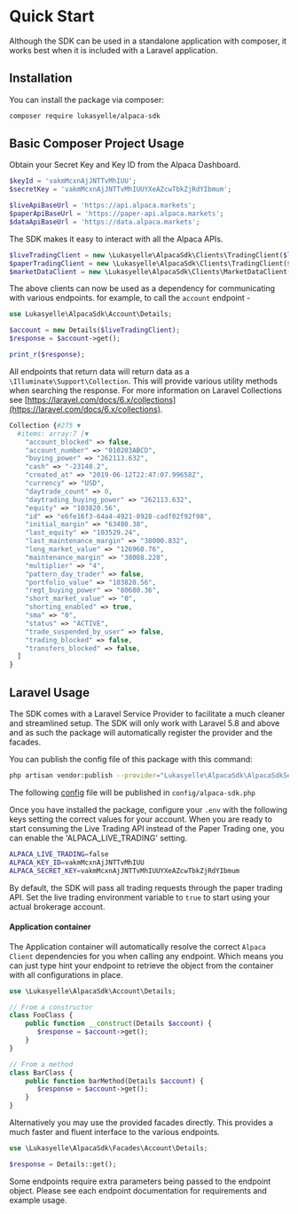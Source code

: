# Quick Start

Although the SDK can be used in a standalone application with composer, it works best when it is included with a Laravel application.

## Installation

You can install the package via composer:

```bash
composer require lukasyelle/alpaca-sdk
```

## Basic Composer Project Usage 

Obtain your Secret Key and Key ID from the Alpaca Dashboard.
```php
$keyId = 'vakmMcxnAjJNTTvMhIUU';
$secretKey = 'vakmMcxnAjJNTTvMhIUUYXeAZcwTbkZjRdYIbmum';

$liveApiBaseUrl = 'https://api.alpaca.markets';
$paperApiBaseUrl = 'https://paper-api.alpaca.markets';
$dataApiBaseUrl = 'https://data.alpaca.markets';
```

The SDK makes it easy to interact with all the Alpaca APIs. 

```php
$liveTradingClient = new \Lukasyelle\AlpacaSdk\Clients\TradingClient($liveApiBaseUrl, $keyId, $secretKey);
$paperTradingClient = new \Lukasyelle\AlpacaSdk\Clients\TradingClient($paperApiBaseUrl, $keyId, $secretKey);
$marketDataClient = new \Lukasyelle\AlpacaSdk\Clients\MarketDataClient($dataApiBaseUrl, $keyId, $secretKey);
```

The above clients can now be used as a dependency for communicating with various endpoints. for example, to call the `account` endpoint -

```php
use Lukasyelle\AlpacaSdk\Account\Details;

$account = new Details($liveTradingClient);
$response = $account->get();

print_r($response);
```

All endpoints that return data will return data as a `\Illuminate\Support\Collection`. This will provide various utility methods when searching the response. For more information on Laravel Collections see [https://laravel.com/docs/6.x/collections](https://laravel.com/docs/6.x/collections).

```php
Collection {#275 ▼
  #items: array:7 [▼
    "account_blocked" => false,
    "account_number" => "010203ABCD",
    "buying_power" => "262113.632",
    "cash" => "-23140.2",
    "created_at" => "2019-06-12T22:47:07.99658Z",
    "currency" => "USD",
    "daytrade_count" => 0,
    "daytrading_buying_power" => "262113.632",
    "equity" => "103820.56",
    "id" => "e6fe16f3-64a4-4921-8928-cadf02f92f98",
    "initial_margin" => "63480.38",
    "last_equity" => "103529.24",
    "last_maintenance_margin" => "38000.832",
    "long_market_value" => "126960.76",
    "maintenance_margin" => "38088.228",
    "multiplier" => "4",
    "pattern_day_trader" => false,
    "portfolio_value" => "103820.56",
    "regt_buying_power" => "80680.36",
    "short_market_value" => "0",
    "shorting_enabled" => true,
    "sma" => "0",
    "status" => "ACTIVE",
    "trade_suspended_by_user" => false,
    "trading_blocked" => false,
    "transfers_blocked" => false,
  ]
}
```

## Laravel Usage

The SDK comes with a Laravel Service Provider to facilitate a much cleaner and streamlined setup. The SDK will only work with Laravel 5.8 and above and as such the package will automatically register the provider and the facades.

You can publish the config file of this package with this command:

``` bash
php artisan vendor:publish --provider="Lukasyelle\AlpacaSdk\AlpacaSdkServiceProvider"
```

The following [config](config/config.php) file will be published in `config/alpaca-sdk.php`

Once you have installed the package, configure your `.env` with the following keys setting the correct values for your account. When you are ready to start consuming the Live Trading API instead of the Paper Trading one, you can enable the 'ALPACA_LIVE_TRADING' setting.

```bash
ALPACA_LIVE_TRADING=false
ALPACA_KEY_ID=vakmMcxnAjJNTTvMhIUU
ALPACA_SECRET_KEY=vakmMcxnAjJNTTvMhIUUYXeAZcwTbkZjRdYIbmum
```

By default, the SDK will pass all trading requests through the paper trading API. Set the live trading environment variable to ```true``` to start using your actual brokerage account.

#### Application container

The Application container will automatically resolve the correct `Alpaca Client` dependencies for you when calling any endpoint. Which means you can just type hint your endpoint to retrieve the object from the container with all configurations in place.

```php
use \Lukasyelle\AlpacaSdk\Account\Details;

// From a constructor
class FooClass {
    public function __construct(Details $account) {
       $response = $account->get();
    }
}

// From a method
class BarClass {
    public function barMethod(Details $account) {
       $response = $account->get();
    }
}
```

Alternatively you may use the provided facades directly. This provides a much faster and fluent interface to the various endpoints.

```php
use \Lukasyelle\AlpacaSdk\Facades\Account\Details;

$response = Details::get();
```

Some endpoints require extra parameters being passed to the endpoint object. Please see each endpoint documentation for requirements and example usage.
